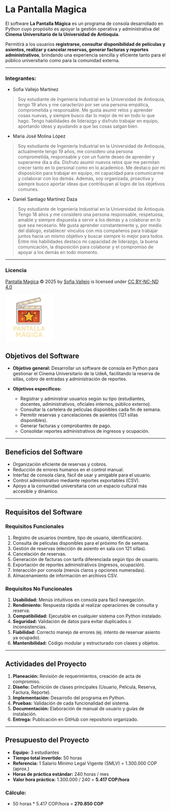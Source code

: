 # La Pantalla Magica
El software **La Pantalla Mágica** es un programa de consola desarrollado en Python cuyo propósito es apoyar la gestión operativa y administrativa del **Cinema Universitario de la Universidad de Antioquia**.

Permitirá a los usuarios **registrarse, consultar disponibilidad de películas y asientos, realizar y cancelar reservas, generar facturas y reportes administrativos**, brindando una experiencia sencilla y eficiente tanto para el público universitario como para la comunidad externa.

---
### Integrantes:
*  Sofia Vallejo Martinez
> Soy estudiante de Ingeniería Industrial en la Universidad de Antioquia, tengo 19 años y me caracterizo por ser una persona empática, comprometida y responsable. Me gusta asumir retos y aprender cosas nuevas, y siempre busco dar lo mejor de mí en todo lo que hago. Tengo habilidades de liderazgo y disfruto trabajar en equipo, aportando ideas y ayudando a que las cosas salgan bien.

*  Maria José Molina López
> Soy estudiante de Ingeniería Industrial en la Universidad de Antioquia, actualmente tengo 19 años, me considero una persona comprometida, responsable y con un fuerte deseo de aprender y superarme día a día. Disfruto asumir nuevos retos que me permitan crecer tanto en lo personal como en lo academico. Me destaco por mi disposición para trabajar en equipo, mi capacidad para comunicarme y colaborar con los demás. Además, soy organizada, proactiva y siempre busco aportar ideas que contribuyan al logro de los objetivos comunes.

*  Daniel Santiago Martínez Daza
> Soy estudiante de Ingeniería Industrial en la Universidad de Antioquia. Tengo 18 años y me considero una persona responsable, respetuosa, amable y siempre dispuesta a servir a los demás y a colaborar en lo que sea necesario. Me gusta aprender constantemente y, por medio del diálogo, establecer vínculos con mis compañeros para trabajar juntos hacia un mismo objetivo y buscar siempre lo mejor para todos.
Entre mis habilidades destaco mi capacidad de liderazgo, la buena comunicación, la disposición para colaborar y el compromiso de apoyar a los demás en todo momento.

---
### Licencia

<a href="https://github.com/sofiavallejom-glitch/ProyectoFinal-LaPantallaMagica/edit/main/README.md ">Pantalla Magica</a> © 2025 by <a href="sofiavallejom-glitch">Sofia Vallejo</a> is licensed under <a href="https://creativecommons.org/licenses/by-nc-nd/4.0/">CC BY-NC-ND 4.0</a><img src="https://mirrors.creativecommons.org/presskit/icons/cc.svg" alt="" style="max-width: 1em;max-height:1em;margin-left: .2em;"><img src="https://mirrors.creativecommons.org/presskit/icons/by.svg" alt="" style="max-width: 1em;max-height:1em;margin-left: .2em;"><img src="https://mirrors.creativecommons.org/presskit/icons/nc.svg" alt="" style="max-width: 1em;max-height:1em;margin-left: .2em;"><img src="https://mirrors.creativecommons.org/presskit/icons/nd.svg" alt="" style="max-width: 1em;max-height:1em;margin-left: .2em;">

<img height="150px" src="53fc4108-c6d0-435d-8cba-f194bdda4d88.png">

## Objetivos del Software

* **Objetivo general:**
  Desarrollar un software de consola en Python para gestionar el Cinema Universitario de la UdeA, facilitando la reserva de sillas, cobro de entradas y administración de reportes.

* **Objetivos específicos:**

  * Registrar y administrar usuarios según su tipo (estudiantes, docentes, administrativos, oficiales internos, público externo).
  * Consultar la cartelera de películas disponibles cada fin de semana.
  * Permitir reservas y cancelaciones de asientos (121 sillas disponibles).
  * Generar facturas y comprobantes de pago.
  * Consolidar reportes administrativos de ingresos y ocupación.

---

## Beneficios del Software

* Organización eficiente de reservas y cobros.
* Reducción de errores humanos en el control manual.
* Interfaz de consola clara, fácil de usar y amigable para el usuario.
* Control administrativo mediante reportes exportables (CSV).
* Apoyo a la comunidad universitaria con un espacio cultural más accesible y dinámico.

---

## Requisitos del Software

### Requisitos Funcionales

1. Registro de usuarios (nombre, tipo de usuario, identificación).
2. Consulta de películas disponibles para el próximo fin de semana.
3. Gestión de reservas (elección de asiento en sala con 121 sillas).
4. Cancelación de reservas.
5. Generación de facturas con tarifa diferenciada según tipo de usuario.
6. Exportación de reportes administrativos (ingresos, ocupación).
7. Interacción por consola (menús claros y opciones numeradas).
8. Almacenamiento de información en archivos CSV.

### Requisitos No Funcionales

1. **Usabilidad:** Menús intuitivos en consola para fácil navegación.
2. **Rendimiento:** Respuesta rápida al realizar operaciones de consulta y reserva.
3. **Compatibilidad:** Ejecutable en cualquier sistema con Python instalado.
4. **Seguridad:** Validación de datos para evitar duplicados o inconsistencias.
5. **Fiabilidad:** Correcto manejo de errores (ej. intento de reservar asiento ya ocupado).
6. **Mantenibilidad:** Código modular y estructurado con clases y objetos.

---

## Actividades del Proyecto

1. **Planeación:** Revisión de requerimientos, creación de acta de compromiso.
2. **Diseño:** Definición de clases principales (Usuario, Película, Reserva, Factura, Reporte).
3. **Implementación:** Desarrollo del programa en Python.
4. **Pruebas:** Validación de cada funcionalidad del sistema.
5. **Documentación:** Elaboración de manual de usuario y guías de instalación.
6. **Entrega:** Publicación en GitHub con repositorio organizado.

---
## Presupuesto del Proyecto

* **Equipo:** 3 estudiantes
* **Tiempo total invertido:** 50 horas
* **Referencia:** 1 Salario Mínimo Legal Vigente (SMLV) = 1.300.000 COP (aprox.)
* **Horas de práctica estándar:** 240 horas / mes
* **Valor hora práctica:** 1.300.000 / 240 = **5.417 COP/hora**

### Cálculo:

* 50 horas * 5.417 COP/hora = **270.850 COP**
